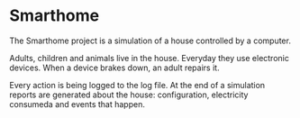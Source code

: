 # Smarthome

The Smarthome project is a simulation of a house controlled by a computer.

Adults, children and animals live in the house. Everyday they use electronic devices.
When a device brakes down, an adult repairs it.

Every action is being logged to the log file.
At the end of a simulation reports are generated about the house: configuration, electricity consumeda and events that happen.
